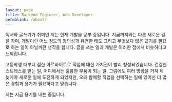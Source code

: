 ```yaml
---
layout: page
title: Backend Engineer, Web Developer 
permalink: /about/
---
```


독서와 글쓰기가 취미인 저는 현재 개발을 공부 중입니다. 지금까지와는 다른 새로운 길을 가며, 개발이란 어느 정도의 창의성과 유연한 태도 그리고 무엇보다 많은 끈기를 필요로 하는 일이 아닐까란 생각을 합니다. 글을 쓰는 일과 개발은 이러한 점에서 비슷하다고 느껴집니다.

고등학생 때부터 접한 아르바이트로 직업에 대한 가치관이 빨리 형성되었습니다. 건강한 스트레스를 받는 일, 어디에서든 훌륭한 부품이 되는 일. 그럼에도 여러 방황을 거쳐 뒤늦게야 새로운 일에 도전하게 되었지만, 오래 함께할 직업을 선택하는 일에 있어선 더 많은 경험과 용기가 필요하다고 믿습니다.

저는 지금 용기를 내는 중입니다.
